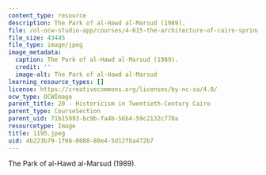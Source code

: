 ```yaml
---
content_type: resource
description: The Park of al-Hawd al-Marsud (1989).
file: /ol-ocw-studio-app/courses/4-615-the-architecture-of-cairo-spring-2002/4b223b791f66008880e45d12fba472b7_1195.jpeg
file_size: 43445
file_type: image/jpeg
image_metadata:
  caption: The Park of al-Hawd al-Marsud (1989).
  credit: ''
  image-alt: The Park of al-Hawd al-Marsud
learning_resource_types: []
license: https://creativecommons.org/licenses/by-nc-sa/4.0/
ocw_type: OCWImage
parent_title: 20 - Historicism in Twentieth-Century Cairo
parent_type: CourseSection
parent_uid: 71b15993-bc9b-fa4b-56b4-59c2132c770a
resourcetype: Image
title: 1195.jpeg
uid: 4b223b79-1f66-0088-80e4-5d12fba472b7
---
```

The Park of al-Hawd al-Marsud (1989).